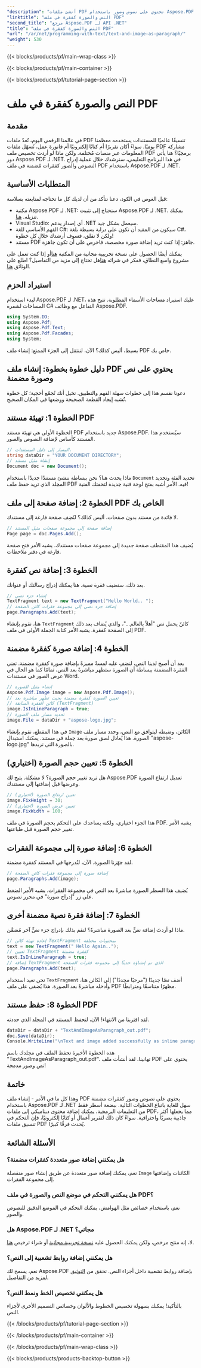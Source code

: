 ```yaml
---
"description": "أنشئ ملفات PDF تحتوي على نصوص وصور باستخدام Aspose.PDF لـ .NET. تعلّم كيفية إضافة نصوص وصور مضمنة خطوة بخطوة."
"linktitle": "النص والصورة كفقرة في ملف PDF"
"second_title": "مرجع Aspose.PDF لـ API .NET"
"title": "النص والصورة كفقرة في ملف PDF"
"url": "/ar/net/programming-with-text/text-and-image-as-paragraph/"
"weight": 530
---
```


{{< blocks/products/pf/main-wrap-class >}}

{{< blocks/products/pf/main-container >}}

{{< blocks/products/pf/tutorial-page-section >}}

# النص والصورة كفقرة في ملف PDF

## مقدمة

في عالمنا الرقمي اليوم، تُعدّ ملفات PDF تنسيقًا عالميًا للمستندات يستخدمه معظمنا يوميًا. سواءً أكان تقريرًا أم كتابًا إلكترونيًا أم فاتورة عمل، تُسهّل ملفات PDF مشاركة المعلومات عبر منصات مُختلفة. ولكن ماذا لو أردت تخصيص ملف PDF برمجيًا؟ هنا يأتي دور Aspose.PDF لـ .NET. في هذا البرنامج التعليمي، سنرشدك خلال عملية إدراج النصوص والصور كفقرات مُضمنة في ملف PDF باستخدام Aspose.PDF لـ .NET.

## المتطلبات الأساسية

قبل الغوص في الكود، دعنا نتأكد من أن لديك كل ما تحتاجه لمتابعته بسلاسة:

- مكتبة Aspose.PDF لـ .NET: ستحتاج إلى تثبيت Aspose.PDF لـ .NET. يمكنك تنزيله. [هنا](https://releases.aspose.com/pdf/net/).
- Visual Studio: أي إصدار يدعم .NET سيعمل بشكل جيد.
- الفهم الأساسي للغة C#: سيكون من المفيد أن تكون على دراية بسيطة بلغة C#، ولكن لا تقلق، فسوف أرشدك خلال كل خطوة!
- مستند PDF جاهز: إذا كنت تريد إضافة صورة مخصصة، فاحرص على أن تكون جاهزة.

يمكنك أيضًا الحصول على نسخة تجريبية مجانية من المكتبة [هنا](https://releases.aspose.com/)أو إذا كنت تعمل على مشروع واسع النطاق، ففكر في شرائه [هنا](https://purchase.aspose.com/buy)هل تحتاج إلى مزيد من التفاصيل؟ اطلع على الوثائق [هنا](https://reference.aspose.com/pdf/net/).

## استيراد الحزم

لبدء استخدام Aspose.PDF لـ .NET، عليك استيراد مساحات الأسماء المطلوبة. تتيح هذه المساحات لشفرة C# التفاعل مع وظائف Aspose.PDF.

```csharp
using System.IO;
using Aspose.Pdf;
using Aspose.Pdf.Text;
using Aspose.Pdf.Facades;
using System;
```

بسيط، أليس كذلك؟ الآن، لننتقل إلى الجزء الممتع: إنشاء ملف PDF خاص بك.

## دليل خطوة بخطوة: إنشاء ملف PDF يحتوي على نص وصورة مضمنة

دعونا نقسم هذا إلى خطوات سهلة الفهم والتطبيق. تخيل أنك تُجمّع أحجية؛ كل خطوة تُشبه إيجاد القطعة الصحيحة ووضعها في المكان الصحيح.

## الخطوة 1: تهيئة مستند PDF

الخطوة الأولى هي تهيئة مستند PDF جديد باستخدام Aspose.PDF. سيُستخدم هذا المستند كأساس لإضافة النصوص والصور.

```csharp
// المسار إلى دليل المستندات.
string dataDir = "YOUR DOCUMENT DIRECTORY";
// إنشاء مثيل مستند
Document doc = new Document();
```

ماذا يحدث هنا؟ نحن ببساطة ننشئ مستندًا جديدًا باستخدام `Document` تحديد الفئة وتحديد المجلد الذي تريد حفظ ملف PDF فيه. الأمر أشبه بفتح لوحة فنية جديدة لتحفتك الفنية!

## الخطوة 2: إضافة صفحة إلى ملف PDF الخاص بك

لا فائدة من مستند بدون صفحات، أليس كذلك؟ لنُضِف صفحة فارغة إلى مستندك.

```csharp
// إضافة صفحة إلى مجموعة صفحات مثيل المستند
Page page = doc.Pages.Add();
```

يُضيف هذا المقتطف صفحة جديدة إلى مجموعة صفحات مستندك. يشبه الأمر فتح صفحة فارغة في دفتر ملاحظات.

## الخطوة 3: إضافة نص كفقرة

بعد ذلك، سنضيف فقرة نصية. هنا يمكنك إدراج رسالتك أو عنوانك.

```csharp
// إنشاء جزء نصي
TextFragment text = new TextFragment("Hello World.. ");
// إضافة جزء نصي إلى مجموعة فقرات كائن الصفحة
page.Paragraphs.Add(text);
```

هنا، نقوم بإنشاء `TextFragment` كائنٌ يحمل نص "أهلاً بالعالم..."، والذي يُضاف بعد ذلك إلى الصفحة كفقرة. يشبه الأمر كتابة الجملة الأولى في ملف PDF.

## الخطوة 4: إضافة صورة كفقرة مضمنة

بعد أن أصبح لدينا النص، لنضفِ عليه لمسةً مميزةً بإضافة صورة كفقرة مضمنة. تعني الفقرة المضمنة ببساطة أن الصورة ستظهر مباشرةً بعد النص، تمامًا كما هو الحال في عرض الصور في مستندات Word.

```csharp
// إنشاء مثيل للصورة
Aspose.Pdf.Image image = new Aspose.Pdf.Image();
// تعيين الصورة كفقرة مضمنة بحيث تظهر مباشرة بعد 
// كائن الفقرة السابقة (TextFragment)
image.IsInLineParagraph = true;
// تحديد مسار ملف الصورة 
image.File = dataDir + "aspose-logo.jpg";
```

في هذا المقطع، نقوم بإنشاء `Image` الكائن، وضبطه ليتوافق مع النص، وحدد مسار ملف الصورة. هذا يُعادل لصق صورة بعد جملة في مستند. يمكنك استبدال "aspose-logo.jpg" بالصورة التي تريدها.

## الخطوة 5: تعيين حجم الصورة (اختياري)

هل تريد تغيير حجم الصورة؟ لا مشكلة. يتيح لك Aspose.PDF تعديل ارتفاع الصورة وعرضها قبل إضافتها إلى مستندك.

```csharp
// تعيين ارتفاع الصورة (اختياري)
image.FixHeight = 30;
// تعيين عرض الصورة (اختياري)
image.FixWidth = 100;
```

هذا الجزء اختياري، ولكنه يساعدك على التحكم بحجم الصورة في ملف PDF. يشبه الأمر تغيير حجم الصورة قبل طباعتها.

## الخطوة 6: إضافة صورة إلى مجموعة الفقرات

لقد جهّزنا الصورة. الآن، لنُدرجها في المستند كفقرة مضمنة.

```csharp
// إضافة صورة إلى مجموعة فقرات كائن الصفحة
page.Paragraphs.Add(image);
```

يُضيف هذا السطر الصورة مباشرةً بعد النص في مجموعة الفقرات. يشبه الأمر الضغط على زر "إدراج صورة" في محرر نصوص.

## الخطوة 7: إضافة فقرة نصية مضمنة أخرى

ماذا لو أردتَ إضافة نصٍّ بعد الصورة مباشرةً؟ لنقم بذلك بإدراج جزء نصٍّ آخر مُضمَّن.

```csharp
// إعادة تهيئة كائن TextFragment بمحتويات مختلفة
text = new TextFragment(" Hello Again..");
// تعيين TextFragment كفقرة مضمنة
text.IsInLineParagraph = true;
// إضافة TextFragment الذي تم إنشاؤه حديثًا إلى مجموعة فقرات الصفحة
page.Paragraphs.Add(text);
```

نحن نعيد استخدام `TextFragment` أضف نصًا جديدًا ("مرحبًا مجددًا") إلى الكائن هنا، وأدخله مباشرةً بعد الصورة. هذا يُضفي على ملف PDF مظهرًا متناسقًا ومترابطًا.

## الخطوة 8: حفظ مستند PDF

لقد اقتربنا من الانتهاء! الآن، لنحفظ المستند في المجلد الذي حددته.

```csharp
dataDir = dataDir + "TextAndImageAsParagraph_out.pdf";
doc.Save(dataDir);
Console.WriteLine("\nText and image added successfully as inline paragraphs.\nFile saved at " + dataDir);
```

هذه الخطوة الأخيرة تحفظ الملف في مجلدك باسم "TextAndImageAsParagraph_out.pdf". تهانينا، لقد أنشأت ملف PDF يحتوي على نص وصور مدمجة!

## خاتمة

وهذا كل ما في الأمر - إنشاء ملف PDF يحتوي على نصوص وصور كفقرات مضمنة باستخدام Aspose.PDF لـ .NET سهل للغاية باتباع الخطوات التالية. ببضعة أسطر فقط من التعليمات البرمجية، يمكنك إضافة محتوى ديناميكي إلى ملفات PDF، مما يجعلها أكثر جاذبية بصريًا واحترافية. سواءً كان ذلك لتقرير أعمال أو كتابًا إلكترونيًا، فإن التحكم في تنسيق ملفات PDF يُحدث فرقًا كبيرًا.

## الأسئلة الشائعة

### هل يمكنني إضافة صور متعددة كفقرات مضمنة؟  
نعم، يمكنك إضافة صور متعددة عن طريق إنشاء صور منفصلة `Image` الكائنات وإضافتها إلى مجموعة الفقرات.

### هل يمكنني التحكم في موضع النص والصورة في ملف PDF؟  
نعم، باستخدام خصائص مثل الهوامش، يمكنك التحكم في الموضع الدقيق للنصوص والصور.

### هل Aspose.PDF لـ .NET مجاني؟  
لا، إنه منتج مرخص، ولكن يمكنك الحصول عليه [نسخة تجريبية مجانية](https://releases.aspose.com/) أو شراء ترخيص [هنا](https://purchase.aspose.com/buy).

### هل يمكنني إضافة روابط تشعبية إلى النص؟  
نعم، يسمح لك Aspose.PDF بإضافة روابط تشعبية داخل أجزاء النص. تحقق من [التوثيق](https://reference.aspose.com/pdf/net/) لمزيد من التفاصيل.

### هل يمكنني تخصيص الخط ونمط النص؟  
بالتأكيد! يمكنك بسهولة تخصيص الخطوط والألوان وخصائص التصميم الأخرى لأجزاء النص.

{{< /blocks/products/pf/tutorial-page-section >}}

{{< /blocks/products/pf/main-container >}}

{{< /blocks/products/pf/main-wrap-class >}}

{{< blocks/products/products-backtop-button >}}